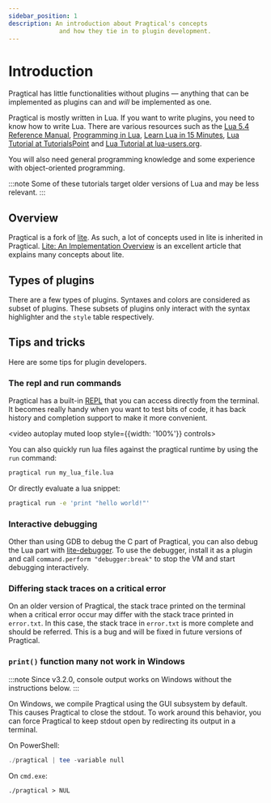 ```yaml
---
sidebar_position: 1
description: An introduction about Pragtical's concepts
              and how they tie in to plugin development.
---
```


# Introduction

Pragtical has little functionalities without plugins —
anything that can be implemented as plugins can and _will_ be implemented as one.

Pragtical is mostly written in Lua.
If you want to write plugins, you need to know how to write Lua.
There are various resources such as the [Lua 5.4 Reference Manual][1],
[Programming in Lua][2], [Learn Lua in 15 Minutes][3],
[Lua Tutorial at TutorialsPoint][4] and [Lua Tutorial at lua-users.org][5].

You will also need general programming knowledge and some experience with
object-oriented programming.

:::note Some of these tutorials target older versions of Lua and may be less relevant.
:::

## Overview

Pragtical is a fork of [lite][6].
As such, a lot of concepts used in lite is inherited in Pragtical.
[Lite: An Implementation Overview][7] is an excellent article that explains
many concepts about lite.

## Types of plugins

There are a few types of plugins.
Syntaxes and colors are considered as subset of plugins.
These subsets of plugins only interact with the syntax highlighter
and the `style` table respectively.

## Tips and tricks

Here are some tips for plugin developers.

### The repl and run commands

Pragtical has a built-in [REPL][9] that you can access directly from the
terminal. It becomes really handy when you want to test bits of code, it has
back history and completion support to make it more convenient.

<video autoplay muted loop style={{width: '100%'}} controls>
  <source src="https://github.com/user-attachments/assets/ec9491b9-3f80-4d14-9f1e-29544942e2b0"/>
</video>

You can also quickly run lua files against the pragtical runtime by using the
`run` command:

```sh
pragtical run my_lua_file.lua
```

Or directly evaluate a lua snippet:

```sh
pragtical run -e 'print "hello world!"'
```

### Interactive debugging

Other than using GDB to debug the C part of Pragtical,
you can also debug the Lua part with [lite-debugger][8].
To use the debugger, install it as a plugin and call
`command.perform "debugger:break"` to stop the VM and
start debugging interactively.

### Differing stack traces on a critical error

On an older version of Pragtical, the stack trace printed on the terminal
when a critical error occur may differ with the stack trace printed
in `error.txt`.
In this case, the stack trace in `error.txt` is more complete and
should be referred.
This is a bug and will be fixed in future versions of Pragtical.

### `print()` function many not work in Windows

:::note Since v3.2.0, console output works on Windows without the instructions below.
:::

On Windows, we compile Pragtical using the GUI subsystem by default.
This causes Pragtical to close the stdout.
To work around this behavior, you can force Pragtical to keep
stdout open by redirecting its output in a terminal.

On PowerShell:

```powershell
./pragtical | tee -variable null
```

On `cmd.exe`:

```batch
./pragtical > NUL
```


[1]: https://www.lua.org/manual/5.4/
[2]: https://www.lua.org/pil/
[3]: https://tylerneylon.com/a/learn-lua/
[4]: http://www.tutorialspoint.com/lua/lua_overview.htm
[5]: http://lua-users.org/wiki/LuaTutorial
[6]: https://github.com/rxi/lite
[7]: https://rxi.github.io/lite_an_implementation_overview.html
[8]: https://github.com/pragtical/plugins/blob/master/plugins/lite-debugger.lua?raw=1
[9]: https://en.wikipedia.org/wiki/Read%E2%80%93eval%E2%80%93print_loop
[Creating Syntaxes]:           syntaxes-and-themes/creating-syntaxes.md
[Creating Themes]:             syntaxes-and-themes/creating-themes.md
[Simple Plugin]:               writing-plugins/simple-plugin.md
[Commands]:                    commands-and-shortcuts/commands.md
[Managing Keyboard Shortcuts]: commands-and-shortcuts/managing-keyboard-shortcuts.md
[Classes and Objects]:         writing-plugins/classes-and-objects.md
[Using Regular Expressions]:   using-libraries/using-regular-expressions.md
[Interacting with the OS]:     using-libraries/interacting-with-the-os.md
[Child Processes]:             using-libraries/child-processes.md
